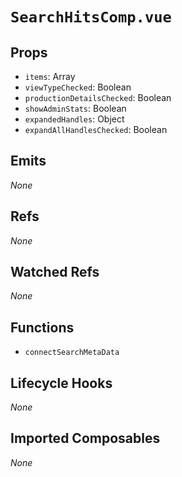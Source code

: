 # `SearchHitsComp.vue`

## Props

- `items`: Array
- `viewTypeChecked`: Boolean
- `productionDetailsChecked`: Boolean
- `showAdminStats`: Boolean
- `expandedHandles`: Object
- `expandAllHandlesChecked`: Boolean

## Emits

_None_

## Refs

_None_

## Watched Refs

_None_

## Functions

- `connectSearchMetaData`

## Lifecycle Hooks

_None_

## Imported Composables

_None_
